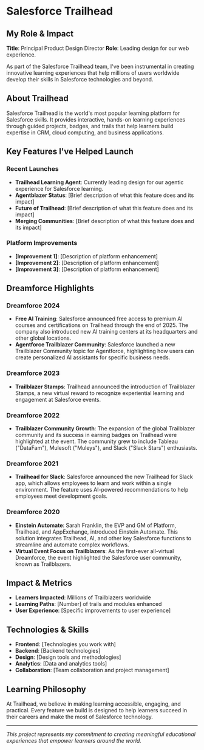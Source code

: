 # Salesforce Trailhead

## My Role & Impact

**Title**: Principal Product Design Director
**Role**: Leading design for our web experience. 

As part of the Salesforce Trailhead team, I've been instrumental in creating innovative learning experiences that help millions of users worldwide develop their skills in Salesforce technologies and beyond.

## About Trailhead

Salesforce Trailhead is the world's most popular learning platform for Salesforce skills. It provides interactive, hands-on learning experiences through guided projects, badges, and trails that help learners build expertise in CRM, cloud computing, and business applications.

## Key Features I've Helped Launch

### Recent Launches
- **Trailhead Learning Agent**: Currently leading design for our agentic experience for Salesforce learning. 
- **Agentblazer Status**: [Brief description of what this feature does and its impact]
- **Future of Trailhead**: [Brief description of what this feature does and its impact]
- **Merging Communities**: [Brief description of what this feature does and its impact]

### Platform Improvements
- **[Improvement 1]**: [Description of platform enhancement]
- **[Improvement 2]**: [Description of platform enhancement]
- **[Improvement 3]**: [Description of platform enhancement]

## Dreamforce Highlights

### Dreamforce 2024
- **Free AI Training**: Salesforce announced free access to premium AI courses and certifications on Trailhead through the end of 2025. The company also introduced new AI training centers at its headquarters and other global locations.
- **Agentforce Trailblazer Community**: Salesforce launched a new Trailblazer Community topic for Agentforce, highlighting how users can create personalized AI assistants for specific business needs.

### Dreamforce 2023
- **Trailblazer Stamps**: Trailhead announced the introduction of Trailblazer Stamps, a new virtual reward to recognize experiential learning and engagement at Salesforce events.

### Dreamforce 2022
- **Trailblazer Community Growth**: The expansion of the global Trailblazer community and its success in earning badges on Trailhead were highlighted at the event. The community grew to include Tableau ("DataFam"), Mulesoft ("Muleys"), and Slack ("Slack Stars") enthusiasts.

### Dreamforce 2021
- **Trailhead for Slack**: Salesforce announced the new Trailhead for Slack app, which allows employees to learn and work within a single environment. The feature uses AI-powered recommendations to help employees meet development goals.

### Dreamforce 2020
- **Einstein Automate**: Sarah Franklin, the EVP and GM of Platform, Trailhead, and AppExchange, introduced Einstein Automate. This solution integrates Trailhead, AI, and other key Salesforce functions to streamline and automate complex workflows.
- **Virtual Event Focus on Trailblazers**: As the first-ever all-virtual Dreamforce, the event highlighted the Salesforce user community, known as Trailblazers.

## Impact & Metrics

- **Learners Impacted**: Millions of Trailblazers worldwide
- **Learning Paths**: [Number] of trails and modules enhanced
- **User Experience**: [Specific improvements to user experience]

## Technologies & Skills

- **Frontend**: [Technologies you work with]
- **Backend**: [Backend technologies]
- **Design**: [Design tools and methodologies]
- **Analytics**: [Data and analytics tools]
- **Collaboration**: [Team collaboration and project management]

## Learning Philosophy

At Trailhead, we believe in making learning accessible, engaging, and practical. Every feature we build is designed to help learners succeed in their careers and make the most of Salesforce technology.

---

*This project represents my commitment to creating meaningful educational experiences that empower learners around the world.*
